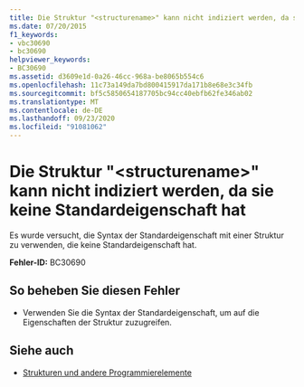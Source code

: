 ```yaml
---
title: Die Struktur "<structurename>" kann nicht indiziert werden, da sie keine Standardeigenschaft hat
ms.date: 07/20/2015
f1_keywords:
- vbc30690
- bc30690
helpviewer_keywords:
- BC30690
ms.assetid: d3609e1d-0a26-46cc-968a-be8065b554c6
ms.openlocfilehash: 11c73a149da7bd800415917da171b8e68e3c34fb
ms.sourcegitcommit: bf5c5850654187705bc94cc40ebfb62fe346ab02
ms.translationtype: MT
ms.contentlocale: de-DE
ms.lasthandoff: 09/23/2020
ms.locfileid: "91081062"
---
```

# <a name="structure-structurename-cannot-be-indexed-because-it-has-no-default-property"></a>Die Struktur "\<structurename>" kann nicht indiziert werden, da sie keine Standardeigenschaft hat

Es wurde versucht, die Syntax der Standardeigenschaft mit einer Struktur zu verwenden, die keine Standardeigenschaft hat.  
  
 **Fehler-ID:** BC30690  
  
## <a name="to-correct-this-error"></a>So beheben Sie diesen Fehler  
  
- Verwenden Sie die Syntax der Standardeigenschaft, um auf die Eigenschaften der Struktur zuzugreifen.  
  
## <a name="see-also"></a>Siehe auch

- [Strukturen und andere Programmierelemente](../programming-guide/language-features/data-types/structures-and-other-programming-elements.md)
